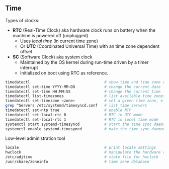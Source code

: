 

## Time

Types of clocks:

* **RTC** (Real-Time Clock) aka hardware clock runs on battery when the machine is powered off (unplugged)
  - Uses _local time_ (in current time zone) 
  - Or **UTC** (Coordinated Universal Time) with an time zone dependent offset
* **SC** (Software Clock) aka system clock 
  - Maintained by the OS kernel during run-time driven by a timer interrupt
  - Initialized on boot using RTC as reference.


```bash
timedatectl                                 # show time and time zone configuration
timedatectl set-time YYYY-MM-DD             # change the current date
timedatectl set-time HH:MM:SS               # change the current time
timedatectl list-timezones                  # list available time zones
timedatectl set-timezone <zone>             # set a given time zone, e.g. Europe/Berlin
grep ^Servers /etc/systemd/timesyncd.conf   # list time servers 
timedatectl set-ntp true                    # enable NTP
timedatectl set-local-rtc 0                 # RTC in UTC mode
timedatectl set-local-rtc 1                 # RTC in locel time mode
systemctl start systemd-timesyncd           # start the time sync daemon 
systemctl enable systemd-timesyncd          # make the time sync daemon boot persistant 
```

Low-level administration tool

```bash
locale                                      # print locale settings
hwclock                                     # manipulate the hardware clock
/etc/adjtime                                # state file for hwclock
/usr/share/zoneinfo                         # time zone database
```
